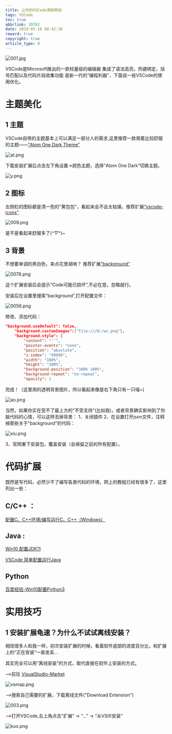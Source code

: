 ```yaml
---
title: 让你的VSCode清新脱俗
tags: VSCode
toc: true
abbrlink: 10762
date: 2019-05-16 08:42:38
reward: true
copyright: true
article_type: 0
---
```


![001.jpg](https://cdn.jsdelivr.net/gh/Anyway521/blogpic@main/image/image001.jpg)

VSCode是Microsoft推出的一款轻量级的编辑器
集成了语法高亮，热键绑定，括号匹配以及代码片段收集功能
是新一代的“编程利器”，下面说一些VSCode的使用优化。
<!--more--> 
# 主题美化
## 1 主题
VSCode自带的主题基本上可以满足一部分人的需求,这里推荐一款用着比较舒服的主题——[“Atom One Dark Theme”](https://marketplace.visualstudio.com/items?itemName=akamud.vscode-theme-onedark)

![at.png](https://cdn.jsdelivr.net/gh/Anyway521/blogpic@main/image/imageat.png)

下载安装扩展后点击左下角设置->颜色主题，选择“Atom One Dark”切换主题。

![y.png](https://cdn.jsdelivr.net/gh/Anyway521/blogpic@main/image/imagey.png)

## 2 图标
左侧栏的图标都是清一色的"黄包包"，看起来会不会太枯燥，推荐扩展[“vscode-icons”](https://marketplace.visualstudio.com/items?itemName=vscode-icons-team.vscode-icons)

![009.png](https://cdn.jsdelivr.net/gh/Anyway521/blogpic@main/image/image009.png)

是不是看起来舒服多了(*^▽^*)~

## 3 背景
不想要单调的黑白色，来点花里胡哨？
推荐扩展[“background”](https://marketplace.visualstudio.com/items?itemName=shalldie.background)

![0078.png](https://cdn.jsdelivr.net/gh/Anyway521/blogpic@main/image/image0078.png)

这个扩展安装后会提示“Code可能已损坏”,不必在意，忽略就行。

安装后在设置里搜索“background”,打开配置文件：

![0056.png](https://cdn.jsdelivr.net/gh/Anyway521/blogpic@main/image/image0056.png)


修改、添加代码：
``` json
"background.useDefault": false,
    "background.customImages":["file:///D:/wc.png"],
    "background.style": {
        "content": "''",
        "pointer-events": "none",
        "position": "absolute",
        "z-index": "99999",
        "width": "100%",
        "height": "100%",
        "background-position": "100% 100%",
        "background-repeat": "no-repeat",
        "opacity": 2
```

完成！（这里用的透明背景图片，所以看起来像是右下角只有一只喵~)

![ao.png](https://cdn.jsdelivr.net/gh/Anyway521/blogpic@main/image/imageao.png)

当然，如果你实在受不了最上方的"不受支持"(比如我)，或者背景确实影响到了你敲代码的心情，可以这样去掉背景：
1、关闭插件
2、在设置打开json文件，注释掉那些关于"background"的代码：

![xiu.png](https://cdn.jsdelivr.net/gh/Anyway521/blogpic@main/image/imagexiu.png)

3、官网重下安装包，覆盖安装（会保留之前的所有配置）。
# 代码扩展
既然是写代码，必然少不了编写各类代码的环境，网上的教程已经有很多了，这里列出一些：

## C/C++ ：
[配置C、C++环境/编写运行C、C++（Windows）](https://www.zhihu.com/question/30315894)
## Java : 
[Win10 配置JDK11](https://blog.csdn.net/qq_40922859/article/details/88078862)

[VSCode 简单配置运行Java](https://www.cnblogs.com/skyball/p/9968170.html)
## Python
[百度经验-Win10配置Python3](https://jingyan.baidu.com/article/3ea51489bebde652e61bbad3.html)

# 实用技巧
## 1 安装扩展龟速？为什么不试试离线安装？
相信很多人和我一样，初次安装扩展的时候，看着软件底部的进度百分比，和扩展上的“正在安装”一直发呆...

其实完全可以用“离线安装”的方式，取代直接在软件上安装的方式。

——>前往 [VisualStudio-Market](https://marketplace.visualstudio.com/vscode)

![vsmap.png](https://cdn.jsdelivr.net/gh/Anyway521/blogpic@main/image/imagevsmap.png)

——>搜索自己需要的扩展，下载离线文件("Download Extension")

![003.png](https://cdn.jsdelivr.net/gh/Anyway521/blogpic@main/image/image003.png)

——>打开VSCode,左上角点击“扩展” -> “...” -> “从VSIX安装”

![kuo.png](https://cdn.jsdelivr.net/gh/Anyway521/blogpic@main/image/imagekuo.png)




